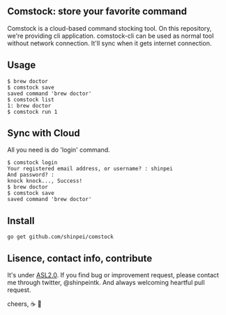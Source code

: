 ## Comstock: store your favorite command

Comstock is a cloud-based command stocking tool. On this repository, we're providing cli application. comstock-cli can be used as normal tool without network connection. It'll sync when it gets internet connection.

<!--
## Motivation
We have a plenty of convenient command line tools nowadays, such as `git`, `brew`, `chef`,  Thanks to github, providing commands become a fame for developers, making good tools is now a orner.
-->

## Usage
```
$ brew doctor
$ comstock save
saved command 'brew doctor'
$ comstock list
1: brew doctor
$ comstock run 1
```

## Sync with Cloud
All you need is do 'login' command.
```
$ comstock login
Your registered email address, or username? : shinpei
And password? :
knock knock..., Success!
$ brew doctor
$ comstock save
saved command 'brew doctor'
```

## Install

```
go get github.com/shinpei/comstock
```



## Lisence, contact info, contribute
It's under [ASL2.0](http://www.apache.org/licenses/LICENSE-2.0). If you find bug or improvement request, please contact me through twitter, @shinpeintk. And always welcoming heartful pull request.

cheers, :coffee: :moyai:




